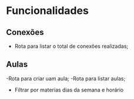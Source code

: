 # Funcionalidades

## Conexões

- Rota para listar o total de conexões realizadas;

## Aulas 
-Rota para criar uam aula;
-Rota para listar aulas;
 - Filtrar por materias dias da semana e horário

